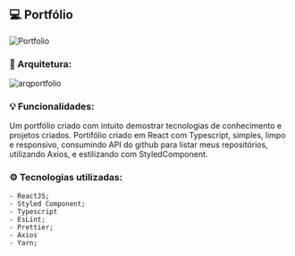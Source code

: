 ##                                                      💻 Portfólio

![Portfolio](https://user-images.githubusercontent.com/43249054/84915056-b533b500-b092-11ea-899a-4f5904cf0d6e.gif)


### :straight_ruler: Arquitetura:

![arqportfolio](https://user-images.githubusercontent.com/43249054/84904602-de9a1400-b085-11ea-9575-8862fbbe602c.PNG)

### :bulb: Funcionalidades:

Um portfólio criado com intuito demostrar tecnologias de conhecimento e projetos criados.
Portifólio criado em React com Typescript, simples, limpo e responsivo, 
consumindo API do github para listar meus repositórios, utilizando Axios, e estilizando com StyledComponent.


### ⚙️ Tecnologias utilizadas:

    - ReactJS;
    - Styled Component;
    - Typescript
    - EsLint;
    - Prettier;    
    - Axios
    - Yarn;
    




